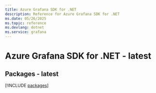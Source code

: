 ```yaml
---
title: Azure Grafana SDK for .NET
description: Reference for Azure Grafana SDK for .NET
ms.date: 05/26/2025
ms.topic: reference
ms.devlang: dotnet
ms.service: grafana
---
```

# Azure Grafana SDK for .NET - latest
## Packages - latest
[!INCLUDE [packages](grafana-index.md)]